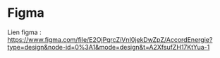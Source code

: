 <h1>Figma</h1>
<p>Lien figma : <br/><a href="https://www.figma.com/file/E2OjPqrcZiVnI0jekDwZpZ/AccordEnergie?type=design&node-id=0%3A1&mode=design&t=A2XfsufZH17KtYua-1">https://www.figma.com/file/E2OjPqrcZiVnI0jekDwZpZ/AccordEnergie?type=design&node-id=0%3A1&mode=design&t=A2XfsufZH17KtYua-1</a></p>


